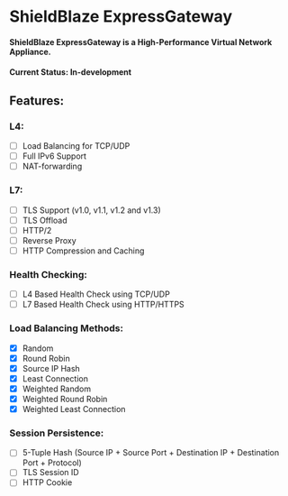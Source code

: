 # ShieldBlaze ExpressGateway
#### ShieldBlaze ExpressGateway is a High-Performance Virtual Network Appliance.

#### Current Status: In-development

## Features:
### L4:
- [ ] Load Balancing for TCP/UDP
- [ ] Full IPv6 Support
- [ ] NAT-forwarding

### L7:
- [ ] TLS Support (v1.0, v1.1, v1.2 and v1.3)
- [ ] TLS Offload
- [ ] HTTP/2
- [ ] Reverse Proxy
- [ ] HTTP Compression and Caching

### Health Checking:
- [ ] L4 Based Health Check using TCP/UDP
- [ ] L7 Based Health Check using HTTP/HTTPS

### Load Balancing Methods:
- [X] Random
- [X] Round Robin
- [X] Source IP Hash
- [X] Least Connection
- [X] Weighted Random
- [X] Weighted Round Robin
- [X] Weighted Least Connection

### Session Persistence:
- [ ] 5-Tuple Hash (Source IP + Source Port +  Destination IP +  Destination Port + Protocol) 
- [ ] TLS Session ID
- [ ] HTTP Cookie
